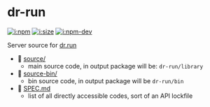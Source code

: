 # dr-run

[![i:npm]][l:npm]
[![i:size]][l:size]
[![i:npm-dev]][l:npm]

Server source for [dr.run](https://dr.run)

[i:npm]: https://img.shields.io/npm/v/dr-run.svg?colorB=blue
[i:npm-dev]: https://img.shields.io/npm/v/dr-run/dev.svg
[l:npm]: https://npm.im/dr-run
[i:size]: https://packagephobia.now.sh/badge?p=dr-run
[l:size]: https://packagephobia.now.sh/result?p=dr-run

[//]: # (NON_PACKAGE_CONTENT)

- 📁 [source/](source/)
  - main source code, in output package will be: `dr-run/library`
- 📁 [source-bin/](source-bin/)
  - bin source code, in output package will be `dr-run/bin`
- 📄 [SPEC.md](SPEC.md)
  - list of all directly accessible codes, sort of an API lockfile
